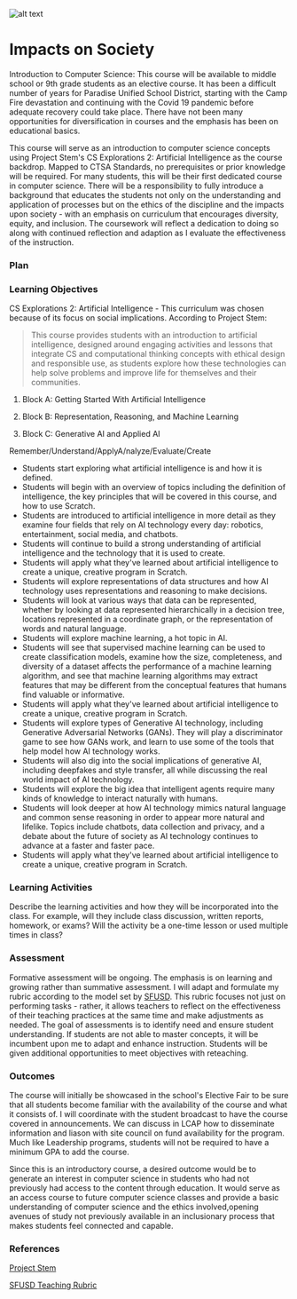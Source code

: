 ![alt text](https://user-images.githubusercontent.com/89324472/168697505-f1ca5e86-0b95-4c1b-a882-b72fb6aef4d9.png)

# Impacts on Society

Introduction to Computer Science: This course will be available to middle school or 9th grade students as an elective course. It has been a difficult number of years for Paradise Unified School District, starting with the Camp Fire devastation and continuing with the Covid 19 pandemic before adequate recovery could take place. There have not been many opportunities for diversification in courses and the emphasis has been on educational basics. 

This course will serve as an introduction to computer science concepts using Project Stem's CS Explorations 2: Artificial Intelligence as the course backdrop. Mapped to CTSA Standards, no prerequisites or prior knowledge will be required. For many students, this will be their first dedicated course in computer science.  There will be a responsibility to fully introduce a background that educates the students not only on the understanding and application of processes but on the ethics of the discipline and the impacts upon society - with an emphasis on curriculum that encourages diversity, equity, and inclusion. The coursework will reflect a dedication to doing so along with continued reflection and adaption as I evaluate the effectiveness of the instruction. 
### Plan

### Learning Objectives

CS Explorations 2: Artificial Intelligence - This curriculum was chosen because of its focus on social implications. According to Project Stem:
> This course provides students with an introduction to artificial intelligence, designed around engaging activities and lessons that integrate CS and computational thinking concepts with ethical design and responsible use, as students explore how these technologies can help solve problems and improve life for themselves and their communities.

1. Block A: Getting Started With Artificial Intelligence

2. Block B: Representation, Reasoning, and Machine Learning

3. Block C: Generative AI and Applied AI

Remember/Understand/ApplyA/nalyze/Evaluate/Create
- Students start exploring what artificial intelligence is and how it is defined. 
- Students will begin with an overview of topics including the definition of intelligence, the key principles that will be covered in this course, and how to use Scratch.
- Students are introduced to artificial intelligence in more detail as they examine four fields that rely on AI technology every day: robotics, entertainment, social media, and chatbots.
- Students will continue to build a strong understanding of artificial intelligence and the technology that it is used to create.
- Students will apply what they've learned about artificial intelligence to create a unique, creative program in Scratch.
- Students will explore representations of data structures and how AI technology uses representations and reasoning to make decisions. 
- Students will look at various ways that data can be represented, whether by looking at data represented hierarchically in a decision tree, locations represented in a coordinate graph, or the representation of words and natural language. 
- Students will explore machine learning, a hot topic in AI.
- Students will see that supervised machine learning can be used to create classification models, examine how the size, completeness, and diversity of a dataset affects the performance of a machine learning algorithm, and see that machine learning algorithms may extract features that may be different from the conceptual features that humans find valuable or informative.
- Students will apply what they've learned about artificial intelligence to create a unique, creative program in Scratch.
- Students will explore types of Generative AI technology, including Generative Adversarial Networks (GANs). They will play a discriminator game to see how GANs work, and learn to use some of the tools that help model how AI technology works.
- Students will also dig into the social implications of generative AI, including deepfakes and style transfer, all while discussing the real world impact of AI technology.
- Students will explore the big idea that intelligent agents require many kinds of knowledge to interact naturally with humans. 
- Students will look deeper at how AI technology mimics natural language and common sense reasoning in order to appear more natural and lifelike. Topics include chatbots, data collection and privacy, and a debate about the future of society as AI technology continues to advance at a faster and faster pace.
- Students will apply what they've learned about artificial intelligence to create a unique, creative program in Scratch.

### Learning Activities

Describe the learning activities and how they will be incorporated into the class. For example, will they include class discussion, written reports, homework, or exams? Will the activity be a one-time lesson or used multiple times in class?

### Assessment

Formative assessment will be ongoing.  The emphasis is on learning and growing rather than summative assessment.  I will adapt and formulate my rubric according to the model set by [SFUSD](https://sites.google.com/sfusd.edu/csplc/resources/teaching-rubric).  This rubric focuses not just on performing tasks - rather, it allows teachers to reflect on the effectiveness of their teaching practices at the same time and make adjustments as needed.  The goal of assessments is to identify need and ensure student understanding. If students are not able to master concepts, it will be incumbent upon me to adapt and enhance instruction. Students will be given additional opportunities to meet objectives with reteaching. 

### Outcomes

The course will initially be showcased in the school's Elective Fair to be sure that all students become familiar with the availability of the course and what it consists of.  I will coordinate with the student broadcast to have the course covered in announcements.  We can discuss in LCAP how to disseminate information and  liason with site council on fund availability for the program. Much like Leadership programs, students will not be required to have a minimum GPA to add the course.

Since this is an introductory course, a desired outcome would be to generate an interest in computer science in students who had not previously had access to the content through education.  It would serve as an access course to future computer science classes and provide a basic understanding of computer science and the ethics involved,opening avenues of study not previously available in an inclusionary process that makes students feel connected and capable.
 
### References

[Project Stem](https://projectstem.org/middle-school-cs2-demo/cse2-scope-and-sequence)

[SFUSD Teaching Rubric](https://sites.google.com/sfusd.edu/csplc/resources/teaching-rubric)
